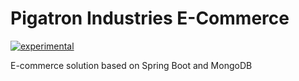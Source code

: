 # Pigatron Industries E-Commerce

[![experimental](http://badges.github.io/stability-badges/dist/experimental.svg)](http://github.com/badges/stability-badges)

E-commerce solution based on Spring Boot and MongoDB
